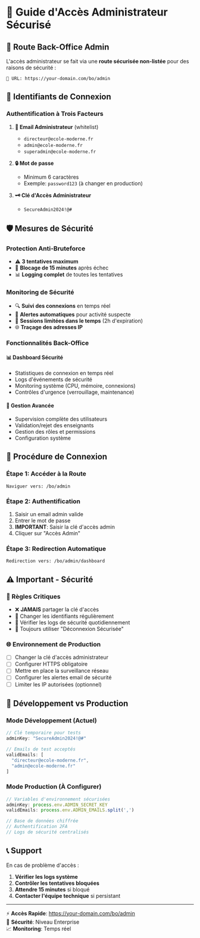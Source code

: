 # 🔐 Guide d'Accès Administrateur Sécurisé

## 🎯 Route Back-Office Admin

L'accès administrateur se fait via une **route sécurisée non-listée** pour des raisons de sécurité :

```
🔗 URL: https://your-domain.com/bo/admin
```

## 🔑 Identifiants de Connexion

### Authentification à Trois Facteurs

1. **📧 Email Administrateur** (whitelist)
   - `directeur@ecole-moderne.fr`
   - `admin@ecole-moderne.fr`  
   - `superadmin@ecole-moderne.fr`

2. **🔒 Mot de passe** 
   - Minimum 6 caractères
   - Exemple: `password123` (à changer en production)

3. **🗝️ Clé d'Accès Administrateur**
   - `SecureAdmin2024!@#`

## 🛡️ Mesures de Sécurité

### Protection Anti-Bruteforce
- ⚠️ **3 tentatives maximum**
- 🚫 **Blocage de 15 minutes** après échec
- 📊 **Logging complet** de toutes les tentatives

### Monitoring de Sécurité
- 🔍 **Suivi des connexions** en temps réel
- 🚨 **Alertes automatiques** pour activité suspecte
- 📱 **Sessions limitées dans le temps** (2h d'expiration)
- 🌐 **Traçage des adresses IP**

### Fonctionnalités Back-Office

#### 📊 Dashboard Sécurité
- Statistiques de connexion en temps réel
- Logs d'événements de sécurité
- Monitoring système (CPU, mémoire, connexions)
- Contrôles d'urgence (verrouillage, maintenance)

#### 👥 Gestion Avancée
- Supervision complète des utilisateurs
- Validation/rejet des enseignants
- Gestion des rôles et permissions
- Configuration système

## 🚀 Procédure de Connexion

### Étape 1: Accéder à la Route
```
Naviguer vers: /bo/admin
```

### Étape 2: Authentification
1. Saisir un email admin valide
2. Entrer le mot de passe  
3. **IMPORTANT**: Saisir la clé d'accès admin
4. Cliquer sur "Accès Admin"

### Étape 3: Redirection Automatique
```
Redirection vers: /bo/admin/dashboard
```

## ⚠️ Important - Sécurité

### 🔴 Règles Critiques
- ❌ **JAMAIS** partager la clé d'accès
- 🔄 Changer les identifiants régulièrement  
- 📝 Vérifier les logs de sécurité quotidiennement
- 🚪 Toujours utiliser "Déconnexion Sécurisée"

### 🌐 Environnement de Production
- [ ] Changer la clé d'accès administrateur
- [ ] Configurer HTTPS obligatoire
- [ ] Mettre en place la surveillance réseau
- [ ] Configurer les alertes email de sécurité
- [ ] Limiter les IP autorisées (optionnel)

## 🔧 Développement vs Production

### Mode Développement (Actuel)
```javascript
// Clé temporaire pour tests
adminKey: "SecureAdmin2024!@#"

// Emails de test acceptés
validEmails: [
  "directeur@ecole-moderne.fr",
  "admin@ecole-moderne.fr"
]
```

### Mode Production (À Configurer)
```javascript
// Variables d'environnement sécurisées
adminKey: process.env.ADMIN_SECRET_KEY
validEmails: process.env.ADMIN_EMAILS.split(',')

// Base de données chiffrée
// Authentification 2FA
// Logs de sécurité centralisés
```

## 📞 Support

En cas de problème d'accès :

1. **Vérifier les logs système**
2. **Contrôler les tentatives bloquées** 
3. **Attendre 15 minutes** si bloqué
4. **Contacter l'équipe technique** si persistant

---

⚡ **Accès Rapide**: https://your-domain.com/bo/admin  
🔐 **Sécurité**: Niveau Enterprise  
📈 **Monitoring**: Temps réel  